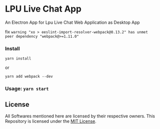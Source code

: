 # LPU Live Chat App

An Electron App for Lpu Live Chat Web Application as Desktop App

fix `warning "xo > eeslint-import-resolver-webpack@0.13.2" has unmet peer dependency "webpack@>=1.11.0"`

### Install 
~~~
yarn install
~~~
or 
~~~
yarn add webpack --dev
~~~

### Usage: `yarn start`

## License
All Softwares mentioned here are licensed by their respective owners. This Repository is licensed under the [MIT License](LICENSE).
